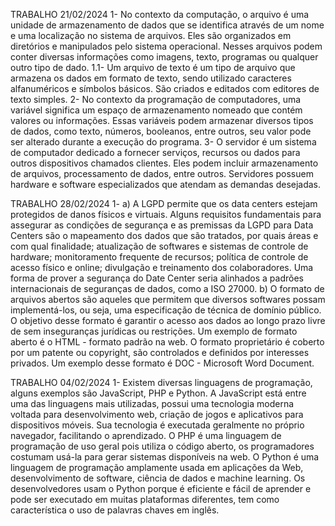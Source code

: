 TRABALHO 21/02/2024
1- No contexto da computação, o arquivo é uma unidade de armazenamento de dados
que se identifica através de um nome e uma localização no sistema de arquivos. Eles
são organizados em diretórios e manipulados pelo sistema operacional. Nesses
arquivos podem conter diversas informações como imagens, texto, programas ou
qualquer outro tipo de dado.
1.1- Um arquivo de texto é um tipo de arquivo que armazena os dados em formato de
texto, sendo utilizado caracteres alfanuméricos e símbolos básicos. São criados e
editados com editores de texto simples.
2- No contexto da programação de computadores, uma variável significa um espaço de
armazenamento nomeado que contém valores ou informações. Essas variáveis podem
armazenar diversos tipos de dados, como texto, números, booleanos, entre outros,
seu valor pode ser alterado durante a execução do programa.
3- O servidor é um sistema de computador dedicado a fornecer serviços, recursos ou
dados para outros dispositivos chamados clientes. Eles podem incluir armazenamento
de arquivos, processamento de dados, entre outros. Servidores possuem hardware e
software especializados que atendam as demandas desejadas. 

 TRABALHO 28/02/2024
1- a) A LGPD permite que os data centers estejam protegidos de danos físicos e virtuais. Alguns requisitos fundamentais para assegurar as condições de segurança e as premissas da LGPD para Data Centers são o mapeamento dos dados que são tratados, por quais áreas e com qual finalidade; atualização de softwares e sistemas de controle de hardware; monitoramento frequente de recursos; política de controle de acesso físico e online; divulgação e treinamento dos colaboradores. Uma forma de prover a segurança do Date Center seria alinhados a padrões internacionais de seguranças de dados, como a ISO 27000. 
b) O formato de arquivos abertos são aqueles que permitem que diversos softwares possam implementá-los, ou seja, uma especificação de técnica de domínio público. O objetivo desse formato é garantir o acesso aos dados ao longo prazo livre de sem inseguranças jurídicas ou restrições. Um exemplo de formato aberto é o HTML - formato padrão na web. O formato proprietário é coberto por um patente ou copyright, são controlados e definidos por interesses privados. Um exemplo desse formato é DOC - Microsoft Word Document. 

TRABALHO 04/02/2024
 1- Existem diversas linguagens de programação, alguns exemplos são JavaScript, PHP e Python. A JavaScript está entre uma das linguagens mais utilizadas, possui uma tecnologia moderna voltada para desenvolvimento web, criação de jogos e aplicativos para dispositivos móveis. Sua tecnologia é executada geralmente no próprio navegador, facilitando o aprendizado. O PHP é uma linguagem de programação de uso geral pois utiliza o código aberto, os programadores costumam usá-la para gerar sistemas disponíveis na web. O Python é uma linguagem de programação amplamente usada em aplicações da Web, desenvolvimento de software, ciência de dados e machine learning. Os desenvolvedores usam o Python porque é eficiente e fácil de aprender e pode ser executado em muitas plataformas diferentes, tem como característica o uso de palavras chaves em inglês. 


 
